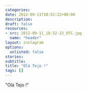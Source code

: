 ```yaml
---
categories:
date: 2012-09-11T18:52:22+00:00
description:
draft: false
resources:
- src: 2012-09-11_18-52-22_UTC.jpg
  name: "header"
layout: instagram
options:
  unlisted: false
stories:
subtitle:
title: "Olá Tejo !"
tags: []
---
```


"Olá Tejo !"
